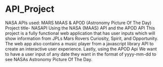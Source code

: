 # API_Project
NASA APIs used: MARS MAAS & APOD (Astronomy Picture Of The Day)
Project title- NASAPI 
Using the NASA {MAAS} API and the APOD API This project is a fully functional web application that has user inputs which will show information from JPLs Mars Rovers Curiosity, Spirit, and Opportunity. The web app also contains a music player from a javascript library API to create an interactive user experience.
Lastly, using the APOD Api We want to have a user input of any date they want in the format of yyyy-mm-dd to see NASAs Astronomy Picture Of The Day. 
